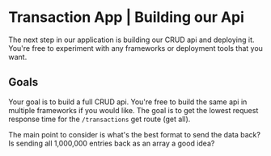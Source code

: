 # Transaction App | Building our Api
The next step in our application is building our CRUD api and deploying it. You're free to experiment with any frameworks or deployment tools that you want.


## Goals

Your goal is to build a full CRUD api. You're free to build the same api in multiple frameworks if you would like. The goal is to get the lowest request response time for the `/transactions` get route (get all).

The main point to consider is what's the best format to send the data back? Is sending all 1,000,000 entries back as an array a good idea?
